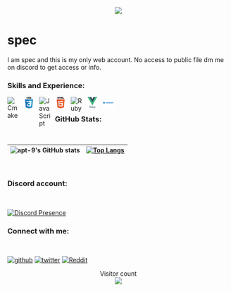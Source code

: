 <p align="center"> 
  <img src="https://i.imgur.com/2lq6gWK.png" />
</p>

# spec


I am spec and this is my only web account. No access to public file dm me on discord to get access or info.
<br />

### Skills and Experience:

<img align="left" alt="Cmake" width="26px" src="https://angular.io/assets/images/logos/angular/angular.svg" style="padding-right:10px;" />
<img align="left" alt="C#" width="26px" src="https://raw.githubusercontent.com/devicons/devicon/master/icons/css3/css3-original-wordmark.svg" style="padding-right:10px;" />
<img align="left" alt="JavaScript" width="26px" src="https://upload.wikimedia.org/wikipedia/commons/7/71/GTK_logo.svg" style="padding-right:10px;" />
<img align="left" alt="Python" width="26px" src="https://raw.githubusercontent.com/devicons/devicon/master/icons/html5/html5-original-wordmark.svg" style="padding-right:10px;" />
<img align="left" alt="Ruby" width="26px" src="https://upload.wikimedia.org/wikipedia/commons/1/1b/Svelte_Logo.svg" style="padding-right:10px;" />
<img align="left" alt="Node.js" width="26px" src="https://raw.githubusercontent.com/devicons/devicon/master/icons/vuejs/vuejs-original-wordmark.svg" style="padding-right:10px;" />
<img align="left" alt="Java" width="26px" src="https://raw.githubusercontent.com/devicons/devicon/d00d0969292a6569d45b06d3f350f463a0107b0d/icons/webpack/webpack-original-wordmark.svg" style="padding-right:10px;" />

<br />


### GitHub Stats:
<br />
  
| ![apt-9's GitHub stats](https://github-readme-stats.vercel.app/api?username=spectheweb&show_icons=true&theme=merko) |  [![Top Langs](https://github-readme-stats.vercel.app/api/top-langs/?username=spectheweb&theme=merko)](https://github.com/spectheweb/set-up-read-me/tree/main/themes) |
| ------------- | ------------- |

<br />

### Discord account:
<br />

[![Discord Presence](https://lanyard.cnrad.dev/api/973515547306237962)](https://discord.com/users/973515547306237962)

### Connect with me:
<br />

[<img src='https://cdn.jsdelivr.net/npm/simple-icons@3.0.1/icons/github.svg' alt='github' height='40'>](https://github.com/apt-9) [<img src='https://cdn.jsdelivr.net/npm/simple-icons@3.0.1/icons/twitter.svg' alt='twitter' height='40'>](https://twitter.com/apt_spec) [<img src='https://cdn.jsdelivr.net/npm/simple-icons@3.0.1/icons/reddit.svg' alt='Reddit' height='40'>](https://www.reddit.com/user/spec_apt)

<p align="center"> 
  Visitor count<br>
  <img src="https://profile-counter.glitch.me/spectheweb/count.svg" />
</p>
